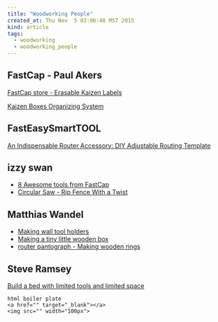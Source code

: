 ```yaml
---
title: "Woodworking People"
created_at: Thu Nov  5 03:06:48 MST 2015
kind: article
tags:
  - woodworking
  - woodworking_people
---
```


## FastCap - Paul Akers

<a href="http://www.fastcap.com/estore/pc/viewPrd.asp?idproduct=44994" target="_blank">FastCap store - Erasable Kaizen Labels</a>
 
<a href="https://www.youtube.com/watch?v=tSMqXa7q6h4" target="_blank">Kaizen Boxes Organizing System</a>

## FastEasySmartTOOL

<a href="https://www.youtube.com/watch?v=InipG5bb7B4" target="_blank">An Indispensable Router Accessory: DIY Adjustable Routing Template</a>

## izzy swan

* <a href="https://www.youtube.com/watch?v=EDlCNs35_RE" target="_blank">8 Awesome tools from FastCap</a>
* <a href="https://www.youtube.com/watch?v=H2lQAJ5OECc" target="_blank">Circular Saw - Rip Fence With a Twist</a>

## Matthias Wandel

* <a href="https://www.youtube.com/watch?v=8En-OTfePys" target="_blank">Making wall tool holders</a>
* <a href="https://www.youtube.com/watch?v=WwAdcnoVI3Q" target="_blank">Making a tiny little wooden box</a>
* <a href="https://www.youtube.com/watch?v=U1XwQt86mi8" target="_blank">router pantograph - Making wooden rings</a>


## Steve Ramsey

<a href="http://woodworking.formeremortals.net/2015/11/build-a-bed-with-limited-tools-and-limited-space/" target="_blank">Build a bed with limited tools and limited space</a>


~~~~~~~~~~~~~
html boiler plate
<a href="" target="_blank"></a>
<img src="" width="100px">
~~~~~~~~~~~~~

